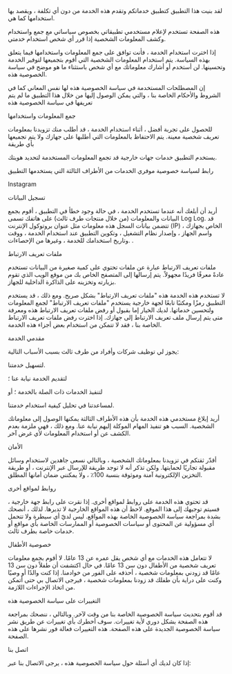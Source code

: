 لقد بنيت هذا التطبيق كتطبيق خدماتكم وتقدم هذه الخدمة من دون أي تكلفة ، ويقصد بها استخدامها كما هي.

هذه الصفحة تستخدم لإعلام مستخدمي تطبيقاتي بخصوص سياساتي مع جمع واستخدام وكشف المعلومات الشخصية إذا قرر أي شخص استخدام خدمتي.

 

إذا اخترت استخدام الخدمة ، فأنت توافق على جمع المعلومات واستخدامها فيما يتعلق بهذه السياسة. يتم استخدام المعلومات الشخصية التي أقوم بتجميعها لتوفير الخدمة وتحسينها. لن أستخدم أو أشارك معلوماتك مع أي شخص باستثناء ما هو موضح في سياسة الخصوصية هذه.

إن المصطلحات المستخدمة في سياسة الخصوصية هذه لها نفس المعاني كما في الشروط والأحكام الخاصة بنا ، والتي يمكن الوصول إليها من خلال هذا التطبيق ما لم يتم تعريفها في سياسة الخصوصية هذه


جمع المعلومات واستخدامها

للحصول على تجربة أفضل ، أثناء استخدام الخدمة ، قد أطلب منك تزويدنا بمعلومات تعريف شخصية معينة. يتم الاحتفاظ بالمعلومات التي أطلبها على جهازك ولا يتم تجميعها بأي طريقة

يستخدم التطبيق خدمات جهات خارجية قد تجمع المعلومات المستخدمة لتحديد هويتك.

رابط لسياسة خصوصية موفري الخدمات من الأطراف الثالثة التي يستخدمها التطبيق

 Instagram

تسجيل البيانات

أريد أن أبلغك أنه عندما تستخدم الخدمة ، في حالة وجود خطأ في التطبيق ، أقوم بجمع البيانات والمعلومات (من خلال منتجات طرف ثالث) على هاتفك تسمى Log Log. قد تتضمن بيانات السجل هذه معلومات مثل عنوان بروتوكول الإنترنت (IP) الخاص بجهازك ، واسم الجهاز ، وإصدار نظام التشغيل ، وتكوين التطبيق عند استخدام الخدمة ، ووقت وتاريخ استخدامك للخدمة ، وغيرها من الإحصاءات. .


ملفات تعريف الارتباط

ملفات تعريف الارتباط عبارة عن ملفات تحتوي على كمية صغيرة من البيانات تستخدم عادةً معرفًا فريدًا مجهولاً. يتم إرسالها إلى المتصفح الخاص بك من موقع الويب الذي تقوم بزيارته وتخزينه على الذاكرة الداخلية للجهاز.

لا تستخدم هذه الخدمة هذه "ملفات تعريف الارتباط" بشكل صريح. ومع ذلك ، قد يستخدم التطبيق رمزًا ومكتبًا تابعًا لجهة خارجية يستخدم "ملفات تعريف الارتباط" لجمع المعلومات ولتحسين خدماتها. لديك الخيار إما بقبول أو رفض ملفات تعريف الارتباط هذه ومعرفة متى يتم إرسال ملف تعريف الارتباط إلى جهازك. إذا اخترت رفض ملفات تعريف الارتباط الخاصة بنا ، فقد لا تتمكن من استخدام بعض أجزاء هذه الخدمة.


مقدمي الخدمة

يجوز لي توظيف شركات وأفراد من طرف ثالث بسبب الأسباب التالية:

 

لتسهيل خدمتنا.

لتقديم الخدمة نيابة عنا ؛

لتنفيذ الخدمات ذات الصلة بالخدمة ؛ أو

لمساعدتنا في تحليل كيفية استخدام خدمتنا.

أريد إبلاغ مستخدمي هذه الخدمة بأن هذه الأطراف الثالثة يمكنها الوصول إلى معلوماتك الشخصية. السبب هو تنفيذ المهام الموكلة إليهم نيابة عنا. ومع ذلك ، فهي ملزمة بعدم الكشف عن أو استخدام المعلومات لأي غرض آخر.

 

الأمان

أقدّر ثقتكم في تزويدنا بمعلوماتك الشخصية ، وبالتالي نسعى جاهدين لاستخدام وسائل مقبولة تجاريًا لحمايتها. ولكن تذكر أنه لا توجد طريقة للإرسال عبر الإنترنت ، أو طريقة التخزين الإلكترونية آمنة وموثوقة بنسبة 100٪ ، ولا يمكنني ضمان أمانها المطلق.

روابط لمواقع أخرى

قد تحتوي هذه الخدمة على روابط لمواقع أخرى. إذا نقرت على رابط جهة خارجية ، فسيتم توجيهك إلى هذا الموقع. لاحظ أن هذه المواقع الخارجية لا تديرها. لذلك ، أنصحك بشدة بمراجعة سياسة الخصوصية الخاصة بهذه المواقع. ليس لديّ أي سيطرة ولا تتحمل أي مسؤولية عن المحتوى أو سياسات الخصوصية أو الممارسات الخاصة بأي مواقع أو خدمات خاصة بطرف ثالث.

خصوصية الأطفال

لا تتعامل هذه الخدمات مع أي شخص يقل عمره عن 13 عامًا. لا أقوم بجمع معلومات تعريف شخصية من الأطفال دون سن 13 عامًا. في حال اكتشفت أن طفلاً دون سن 13 عامًا قد زودني بمعلومات شخصية ، أحذفه على الفور من خوادمنا. إذا كنت والدًا أو وصيًا وكنت على دراية بأن طفلك قد زودنا بمعلومات شخصية ، فيرجى الاتصال بي حتى أتمكن من اتخاذ الإجراءات اللازمة.

 

التغييرات على سياسة الخصوصية هذه

قد أقوم بتحديث سياسة الخصوصية الخاصة بنا من وقت لآخر. وبالتالي ، ننصحك بمراجعة هذه الصفحة بشكل دوري لأية تغييرات. سوف أخطرك بأي تغييرات عن طريق نشر سياسة الخصوصية الجديدة على هذه الصفحة. هذه التغييرات فعالة فور نشرها على هذه الصفحة.

 

اتصل بنا

إذا كان لديك أي أسئلة حول سياسة الخصوصية هذه ، يرجى الاتصال بنا عبر:
